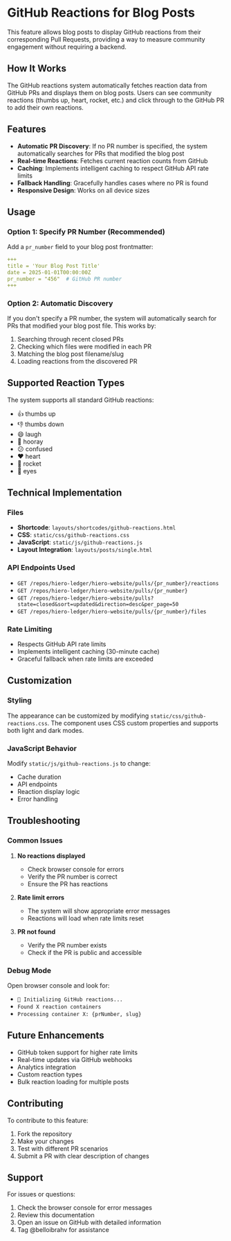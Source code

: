 # GitHub Reactions for Blog Posts

This feature allows blog posts to display GitHub reactions from their corresponding Pull Requests, providing a way to measure community engagement without requiring a backend.

## How It Works

The GitHub reactions system automatically fetches reaction data from GitHub PRs and displays them on blog posts. Users can see community reactions (thumbs up, heart, rocket, etc.) and click through to the GitHub PR to add their own reactions.

## Features

- **Automatic PR Discovery**: If no PR number is specified, the system automatically searches for PRs that modified the blog post
- **Real-time Reactions**: Fetches current reaction counts from GitHub
- **Caching**: Implements intelligent caching to respect GitHub API rate limits
- **Fallback Handling**: Gracefully handles cases where no PR is found
- **Responsive Design**: Works on all device sizes

## Usage

### Option 1: Specify PR Number (Recommended)

Add a `pr_number` field to your blog post frontmatter:

```yaml
+++
title = 'Your Blog Post Title'
date = 2025-01-01T00:00:00Z
pr_number = "456"  # GitHub PR number
+++
```

### Option 2: Automatic Discovery

If you don't specify a PR number, the system will automatically search for PRs that modified your blog post file. This works by:

1. Searching through recent closed PRs
2. Checking which files were modified in each PR
3. Matching the blog post filename/slug
4. Loading reactions from the discovered PR

## Supported Reaction Types

The system supports all standard GitHub reactions:
- 👍 thumbs up
- 👎 thumbs down
- 😄 laugh
- 🎉 hooray
- 😕 confused
- ❤️ heart
- 🚀 rocket
- 👀 eyes

## Technical Implementation

### Files
- **Shortcode**: `layouts/shortcodes/github-reactions.html`
- **CSS**: `static/css/github-reactions.css`
- **JavaScript**: `static/js/github-reactions.js`
- **Layout Integration**: `layouts/posts/single.html`

### API Endpoints Used
- `GET /repos/hiero-ledger/hiero-website/pulls/{pr_number}/reactions`
- `GET /repos/hiero-ledger/hiero-website/pulls/{pr_number}`
- `GET /repos/hiero-ledger/hiero-website/pulls?state=closed&sort=updated&direction=desc&per_page=50`
- `GET /repos/hiero-ledger/hiero-website/pulls/{pr_number}/files`

### Rate Limiting
- Respects GitHub API rate limits
- Implements intelligent caching (30-minute cache)
- Graceful fallback when rate limits are exceeded

## Customization

### Styling
The appearance can be customized by modifying `static/css/github-reactions.css`. The component uses CSS custom properties and supports both light and dark modes.

### JavaScript Behavior
Modify `static/js/github-reactions.js` to change:
- Cache duration
- API endpoints
- Reaction display logic
- Error handling

## Troubleshooting

### Common Issues

1. **No reactions displayed**
   - Check browser console for errors
   - Verify the PR number is correct
   - Ensure the PR has reactions

2. **Rate limit errors**
   - The system will show appropriate error messages
   - Reactions will load when rate limits reset

3. **PR not found**
   - Verify the PR number exists
   - Check if the PR is public and accessible

### Debug Mode

Open browser console and look for:
- `🚀 Initializing GitHub reactions...`
- `Found X reaction containers`
- `Processing container X: {prNumber, slug}`

## Future Enhancements

- GitHub token support for higher rate limits
- Real-time updates via GitHub webhooks
- Analytics integration
- Custom reaction types
- Bulk reaction loading for multiple posts

## Contributing

To contribute to this feature:

1. Fork the repository
2. Make your changes
3. Test with different PR scenarios
4. Submit a PR with clear description of changes

## Support

For issues or questions:
1. Check the browser console for error messages
2. Review this documentation
3. Open an issue on GitHub with detailed information
4. Tag @belloibrahv for assistance
